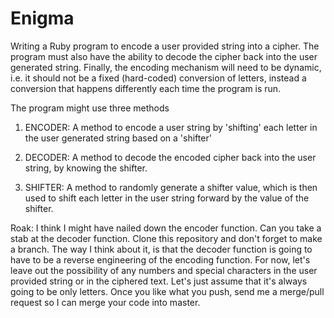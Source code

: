 # Enigma
Writing a Ruby program to encode a user provided string into a cipher. The program must also have the ability to decode the cipher back into the user generated string. Finally, the encoding mechanism will need to be dynamic, i.e. it should not be a fixed (hard-coded) conversion of letters, instead a conversion that happens differently each time the program is run.

The program might use three methods

1. ENCODER: A method to encode a user string by 'shifting' each letter in the user generated string based on a 'shifter'

2. DECODER: A method to decode the encoded cipher back into the user string, by knowing the shifter. 

3. SHIFTER: A method to randomly generate a shifter value, which is then used to shift each letter in the user string forward by the value of the shifter.


Roak: I think I might have nailed down the encoder function. Can you take a stab at the decoder function. Clone this repository and don't forget to make a branch. The way I think about it, is that the decoder function is going to have to be a reverse engineering of the encoding function. For now, let's leave out the possibility of any numbers and special characters in the user provided string or in the ciphered text. Let's just assume that it's always going to be only letters. Once you like what you push, send me a merge/pull request so I can merge your code into master.
